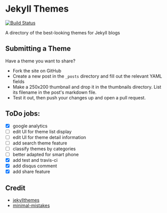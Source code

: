 # Jekyll Themes

[![Build Status](https://api.travis-ci.org/jekyller/jekyll-theme.svg?branch=master)](https://api.travis-ci.org/jekyller/jekyll-theme)

A directory of the best-looking themes for Jekyll blogs

## Submitting a Theme

Have a theme you want to share?

* Fork the site on GitHub
* Create a new post in the `_posts` directory and fill out the relevant YAML fields
* Make a 250x200 thumbnail and drop it in the thumbnails directory. List its filename in the post's markdown file.
* Test it out, then push your changes up and open a pull request.

## ToDo jobs:

- [x] google analytics
- [ ] edit UI for theme list display
- [ ] edit UI for theme detail information
- [ ] add search theme feature
- [ ] classify themes by categories
- [ ] better adapted for smart phone
- [x] add test and travis-ci
- [x] add disqus comment
- [x] add share feature

## Credit

- [jekyllthemes](https://github.com/mattvh/jekyllthemes)
- [minimal-mistakes](https://github.com/mmistakes/minimal-mistakes)

